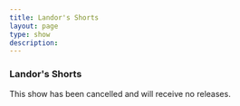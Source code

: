```yaml
---
title: Landor's Shorts
layout: page
type: show
description:
---
```


<h3>Landor's Shorts</h3>
This show has been cancelled and will receive no releases.

<script src="show-scripts.js"></script>